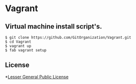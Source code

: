 Vagrant
=======

Virtual machine install script's.
---------------------------------

    $ git clone https://github.com/GitOrganization/Vagrant.git
    $ cd Vagrant
    $ vagrant up
    $ fab vagrant setup

License
-------

*[Lesser General Public License](https://github.com/GitOrganization/Vagrant/blob/master/LICENSE)
